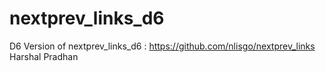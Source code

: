 # nextprev_links_d6
D6 Version of nextprev_links_d6 : https://github.com/nlisgo/nextprev_links Harshal Pradhan
